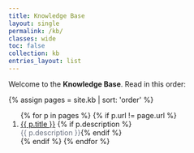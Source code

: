 ```yaml
---
title: Knowledge Base
layout: single
permalink: /kb/
classes: wide
toc: false
collection: kb
entries_layout: list
---
```


Welcome to the **Knowledge Base**. Read in this order:

{% assign pages = site.kb | sort: 'order' %}
<ol>
{% for p in pages %}
  {% if p.url != page.url %}
  <li>
    <a href="{{ p.url | relative_url }}">{{ p.title }}</a>
    {% if p.description %}<br><span style="color:#6b7280">{{ p.description }}</span>{% endif %}
  </li>
  {% endif %}
{% endfor %}
</ol>
